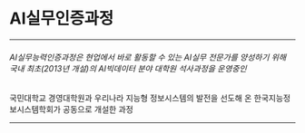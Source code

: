 # AI실무인증과정 
---------

###### AI실무능력인증과정은 현업에서 바로 활동할 수 있는 AI실무 전문가를 양성하기 위해 국내 최초(2013년 개설)의 AI빅데이터 분야 대학원 석사과정을 운영중인 
국민대학교 경영대학원과 우리나라 지능형 정보시스템의 발전을 선도해 온 한국지능정보시스템학회가 공동으로 개설한 과정

---------
